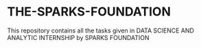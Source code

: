 # THE-SPARKS-FOUNDATION

This repository contains all the tasks given in DATA SCIENCE AND ANALYTIC INTERNSHIP by SPARKS FOUNDATION
